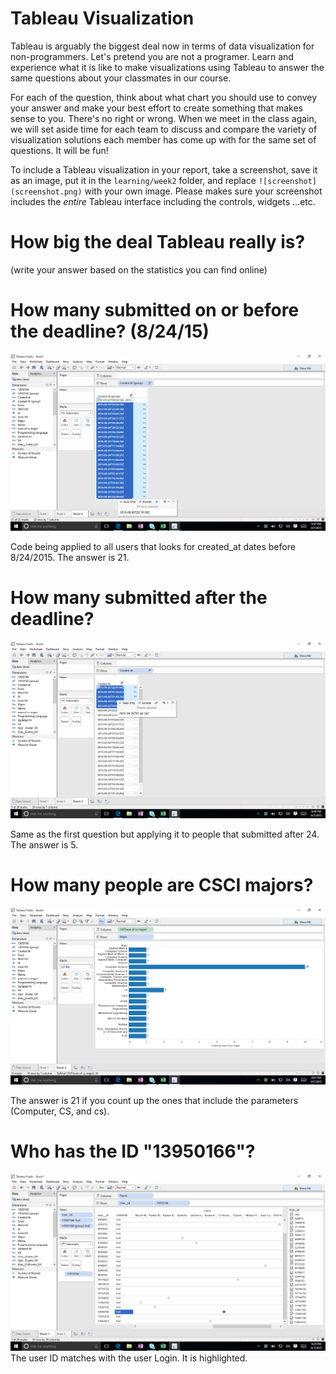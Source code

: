 # Tableau Visualization

Tableau is arguably the biggest deal now in terms of data visualization for non-programmers.
Let's pretend you are not a programer. Learn and experience what it is like to make
visualizations using Tableau to answer the same questions about your classmates in our course.

For each of the question, think about what chart you should use to convey your answer and
make your best effort to create something that makes sense to you. There's no right
or wrong. When we meet in the class again, we will set aside time for each team to discuss
and compare the variety of visualization solutions each member has come up with for the
same set of questions. It will be fun!

To include a Tableau visualization in your report, take a screenshot, save it as an image,
put it in the `learning/week2` folder, and replace `![screenshot](screenshot.png)`  with
your own image. Please makes sure your screenshot includes the _entire_ Tableau interface
including the controls, widgets ...etc.

# How big the deal Tableau really is?

(write your answer based on the statistics you can find online)

# How many submitted on or before the deadline? (8/24/15)

![screenshot](Screenshot(6).PNG)

Code being applied to all users that looks for created_at dates before 8/24/2015. The answer is 21.


# How many submitted after the deadline?

![screenshot1](Screenshot(7).png)

Same as the first question but applying it to people that submitted after 24. The answer is 5.

# How many people are CSCI majors?

![screenshot2](Screenshot(5).png)

The answer is 21 if you count up the ones that include the parameters (Computer, CS, and cs).

# Who has the ID "13950166"?

![screenshot3](Screenshot(4).png)
The user ID matches with the user Login. It is highlighted.

